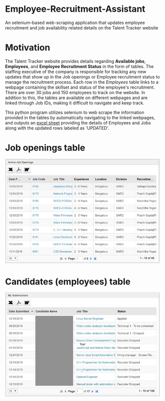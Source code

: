 # Employee-Recruitment-Assistant
An selenium-based web-scraping application that updates employee recruitment and job availability related details on the Talent Tracker website

# Motivation
The Talent Tracker website provides details regarding __Available jobs__, __Employees__, and __Employee Recruitment Status__ in the form of tables. The staffing executive of the company is responsible for tracking any new updates that show up in the Job openings or Employee recruitment status to manage the recruitment process. Each row in the _Employees_ table links to a webpage containing the skillset and status of the employee's recruitment. There are over 30 jobs and 150 employees to track on the website. In addition to this, the tables are available on different webpages and are linked through Job IDs, making it difficult to navigate and keep track.


This python program utilizes selenium to web scrape the information provided in the tables by automatically navigating to the linked webpages, and outputs an [excel sheet](Recruitment-Info.xls) providing the details of Employees and Jobs along with the updated rows labeled as 'UPDATED'. 

# Job openings table
![Job openings table](/Images/Jobs.jpeg)

# Candidates (employees) table
![Candidates table](/Images/Candidates.jpeg)
